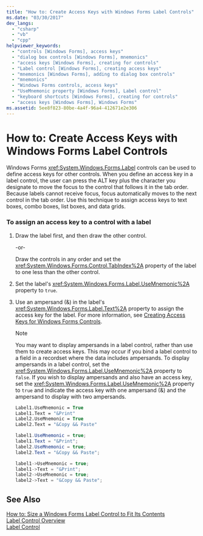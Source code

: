 ```yaml
---
title: "How to: Create Access Keys with Windows Forms Label Controls"
ms.date: "03/30/2017"
dev_langs: 
  - "csharp"
  - "vb"
  - "cpp"
helpviewer_keywords: 
  - "controls [Windows Forms], access keys"
  - "dialog box controls [Windows Forms], mnemonics"
  - "access keys [Windows Forms], creating for controls"
  - "Label control [Windows Forms], creating access keys"
  - "mnemonics [Windows Forms], adding to dialog box controls"
  - "mnemonics"
  - "Windows Forms controls, access keys"
  - "UseMnemonic property [Windows Forms], Label control"
  - "keyboard shortcuts [Windows Forms], creating for controls"
  - "access keys [Windows Forms], Windows Forms"
ms.assetid: 5ee8f823-80be-4a4f-96a4-412671e2e306
---
```

# How to: Create Access Keys with Windows Forms Label Controls
Windows Forms <xref:System.Windows.Forms.Label> controls can be used to define access keys for other controls. When you define an access key in a label control, the user can press the ALT key plus the character you designate to move the focus to the control that follows it in the tab order. Because labels cannot receive focus, focus automatically moves to the next control in the tab order. Use this technique to assign access keys to text boxes, combo boxes, list boxes, and data grids.  
  
### To assign an access key to a control with a label  
  
1.  Draw the label first, and then draw the other control.  
  
     -or-  
  
     Draw the controls in any order and set the <xref:System.Windows.Forms.Control.TabIndex%2A> property of the label to one less than the other control.  
  
2.  Set the label's <xref:System.Windows.Forms.Label.UseMnemonic%2A> property to `true`.  
  
3.  Use an ampersand (&) in the label's <xref:System.Windows.Forms.Label.Text%2A> property to assign the access key for the label. For more information, see [Creating Access Keys for Windows Forms Controls](../../../../docs/framework/winforms/controls/how-to-create-access-keys-for-windows-forms-controls.md).  
  
    > [!NOTE]
    >  You may want to display ampersands in a label control, rather than use them to create access keys. This may occur if you bind a label control to a field in a recordset where the data includes ampersands. To display ampersands in a label control, set the <xref:System.Windows.Forms.Label.UseMnemonic%2A> property to `false`. If you wish to display ampersands and also have an access key, set the <xref:System.Windows.Forms.Label.UseMnemonic%2A> property to `true` and indicate the access key with one ampersand (&) and the ampersand to display with two ampersands.  
  
    ```vb  
    Label1.UseMnemonic = True  
    Label1.Text = "&Print"  
    Label2.UseMnemonic = True  
    Label2.Text = "&Copy && Paste"  
    ```  
  
    ```csharp  
    label1.UseMnemonic = true;  
    label1.Text = "&Print";  
    label2.UseMnemonic = true;  
    label2.Text = "&Copy && Paste";  
    ```  
  
    ```cpp  
    label1->UseMnemonic = true;  
    label1->Text = "&Print";  
    label2->UseMnemonic = true;  
    label2->Text = "&Copy && Paste";  
    ```  
  
## See Also  
 [How to: Size a Windows Forms Label Control to Fit Its Contents](../../../../docs/framework/winforms/controls/how-to-size-a-windows-forms-label-control-to-fit-its-contents.md)  
 [Label Control Overview](../../../../docs/framework/winforms/controls/label-control-overview-windows-forms.md)  
 [Label Control](../../../../docs/framework/winforms/controls/label-control-windows-forms.md)
